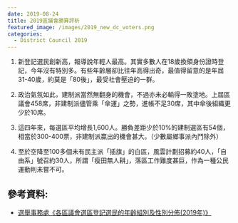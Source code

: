 ```yaml
---
date: 2019-08-24
title: 2019區議會勝算評析
featured_image: /images/2019_new_dc_voters.png
categories:
  - District Council 2019
---
```


1. 新登記選民創新高，報導說年輕人最高。其實多數人在18歲換領身份證時登記，今年沒有特別多。有些年齡層卻比往年高得出奇，最值得留意的是年屆31-40歲，約莫是「80後」，最受社會壓迫的一群。

2. 政治氣氛如此，建制派當然無翻身的機會，不過亦未必輸得一敗塗地。上屆區議會458席，非建制派儘管乘「傘運」之勢，進帳不足30席，其中傘後組織更少於10席。

3. 這四年來，每選區平均增長1,600人。勝負差距少於10%的建制選區有54個，相當於300-400票，非建制派贏出的機會甚大。（少數屬鄉事派內鬥除外）

4. 至於空降至100多個未有民主派「插旗」的白區，風雲計劃招募約40人，「自由系」號召約30人，所謂「瘦田無人耕」，落區工作難度甚巨，作為一種公民運動則未嘗不可。

## 參考資料:

* [選舉事務處《各區議會選區登記選民的年齡組別及性別分佈(2019年)》](https://www.voterregistration.gov.hk/chi/2019PR_NR%20electors_sex%20and%20age_DC_c.pdf)  
